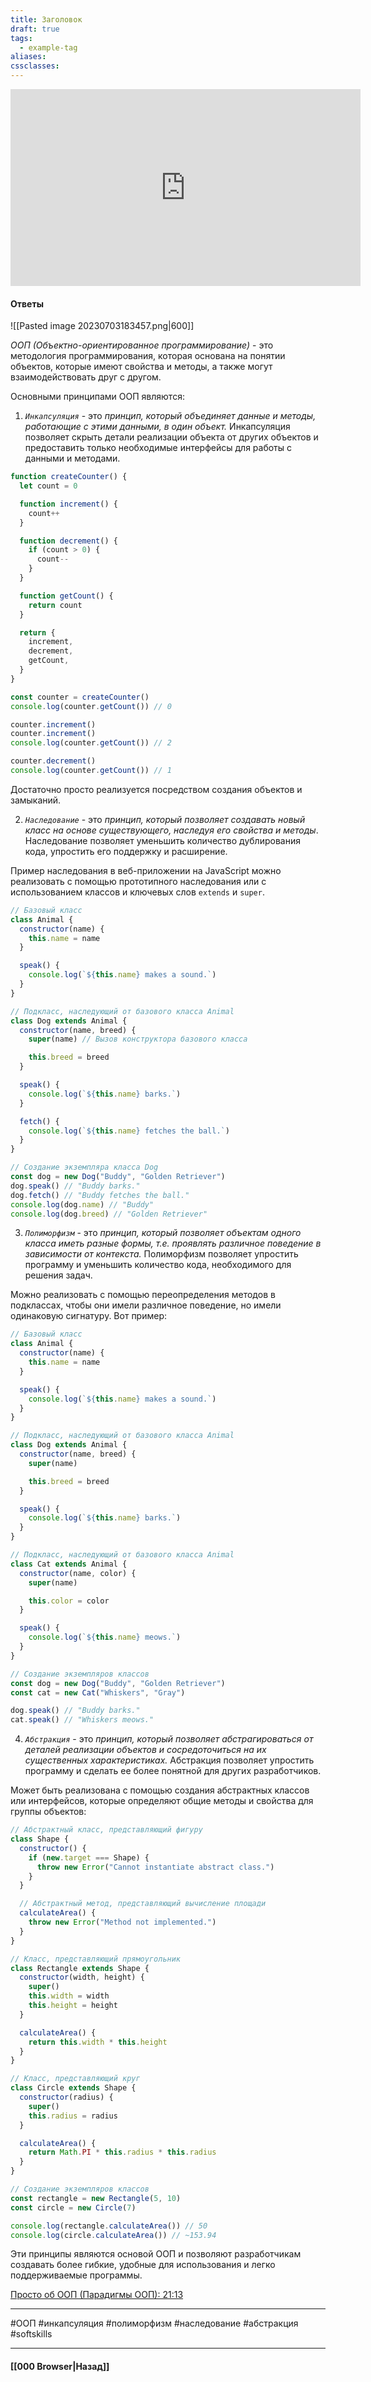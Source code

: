 ```yaml
---
title: Заголовок
draft: true
tags:
  - example-tag
aliases: 
cssclasses:
---
```


<iframe width="560" height="315" src="https://www.youtube.com/embed/w-vUj0gHGgg?start=538" frameborder="0" allow="accelerometer; autoplay; clipboard-write; encrypted-media; gyroscope; picture-in-picture" allowfullscreen></iframe>

#### Ответы

![[Pasted image 20230703183457.png|600]]

_ООП (Объектно-ориентированное программирование)_ - это методология программирования, которая основана на понятии объектов, которые имеют свойства и методы, а также могут взаимодействовать друг с другом.

Основными принципами ООП являются:

1. _`Инкапсуляция`_ - это _принцип, который объединяет данные и методы, работающие с этими данными, в один объект._ Инкапсуляция позволяет скрыть детали реализации объекта от других объектов и предоставить только необходимые интерфейсы для работы с данными и методами.

```js
function createCounter() {
  let count = 0

  function increment() {
    count++
  }

  function decrement() {
    if (count > 0) {
      count--
    }
  }

  function getCount() {
    return count
  }

  return {
    increment,
    decrement,
    getCount,
  }
}

const counter = createCounter()
console.log(counter.getCount()) // 0

counter.increment()
counter.increment()
console.log(counter.getCount()) // 2

counter.decrement()
console.log(counter.getCount()) // 1
```

Достаточно просто реализуется посредством создания объектов и замыканий.

2. _`Наследование`_ - это _принцип, который позволяет создавать новый класс на основе существующего, наследуя его свойства и методы_. Наследование позволяет уменьшить количество дублирования кода, упростить его поддержку и расширение.

Пример наследования в веб-приложении на JavaScript можно реализовать с помощью прототипного наследования или с использованием классов и ключевых слов `extends` и `super`.

```js
// Базовый класс
class Animal {
  constructor(name) {
    this.name = name
  }

  speak() {
    console.log(`${this.name} makes a sound.`)
  }
}

// Подкласс, наследующий от базового класса Animal
class Dog extends Animal {
  constructor(name, breed) {
    super(name) // Вызов конструктора базового класса

    this.breed = breed
  }

  speak() {
    console.log(`${this.name} barks.`)
  }

  fetch() {
    console.log(`${this.name} fetches the ball.`)
  }
}

// Создание экземпляра класса Dog
const dog = new Dog("Buddy", "Golden Retriever")
dog.speak() // "Buddy barks."
dog.fetch() // "Buddy fetches the ball."
console.log(dog.name) // "Buddy"
console.log(dog.breed) // "Golden Retriever"
```

3. _`Полиморфизм`_ - это _принцип, который позволяет объектам одного класса иметь разные формы, т.е. проявлять различное поведение в зависимости от контекста._ Полиморфизм позволяет упростить программу и уменьшить количество кода, необходимого для решения задач.

Можно реализовать с помощью переопределения методов в подклассах, чтобы они имели различное поведение, но имели одинаковую сигнатуру. Вот пример:

```js
// Базовый класс
class Animal {
  constructor(name) {
    this.name = name
  }

  speak() {
    console.log(`${this.name} makes a sound.`)
  }
}

// Подкласс, наследующий от базового класса Animal
class Dog extends Animal {
  constructor(name, breed) {
    super(name)

    this.breed = breed
  }

  speak() {
    console.log(`${this.name} barks.`)
  }
}

// Подкласс, наследующий от базового класса Animal
class Cat extends Animal {
  constructor(name, color) {
    super(name)

    this.color = color
  }

  speak() {
    console.log(`${this.name} meows.`)
  }
}

// Создание экземпляров классов
const dog = new Dog("Buddy", "Golden Retriever")
const cat = new Cat("Whiskers", "Gray")

dog.speak() // "Buddy barks."
cat.speak() // "Whiskers meows."
```

4. _`Абстракция`_ - это _принцип, который позволяет абстрагироваться от деталей реализации объектов и сосредоточиться на их существенных характеристиках._ Абстракция позволяет упростить программу и сделать ее более понятной для других разработчиков.

Может быть реализована с помощью создания абстрактных классов или интерфейсов, которые определяют общие методы и свойства для группы объектов:

```js
// Абстрактный класс, представляющий фигуру
class Shape {
  constructor() {
    if (new.target === Shape) {
      throw new Error("Cannot instantiate abstract class.")
    }
  }

  // Абстрактный метод, представляющий вычисление площади
  calculateArea() {
    throw new Error("Method not implemented.")
  }
}

// Класс, представляющий прямоугольник
class Rectangle extends Shape {
  constructor(width, height) {
    super()
    this.width = width
    this.height = height
  }

  calculateArea() {
    return this.width * this.height
  }
}

// Класс, представляющий круг
class Circle extends Shape {
  constructor(radius) {
    super()
    this.radius = radius
  }

  calculateArea() {
    return Math.PI * this.radius * this.radius
  }
}

// Создание экземпляров классов
const rectangle = new Rectangle(5, 10)
const circle = new Circle(7)

console.log(rectangle.calculateArea()) // 50
console.log(circle.calculateArea()) // ~153.94
```

Эти принципы являются основой ООП и позволяют разработчикам создавать более гибкие, удобные для использования и легко поддерживаемые программы.

<a href="https://www.youtube.com/watch?v=VjGdjqyXbhg&list=PLNkWIWHIRwMGlOBjDYTeqnNcuZ2cH1_7-&index=9" target="_blank">Просто об ООП (Парадигмы ООП): 21:13</a>

---

#ООП #инкапсуляция #полиморфизм #наследование #абстракция #softskills

---

#### [[000 Browser|Назад]]
